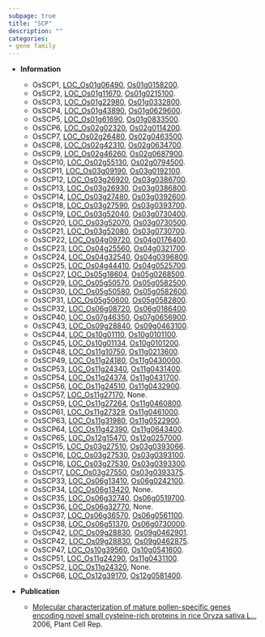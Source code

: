 ```yaml
---
subpage: true
title: "SCP"
description: ""
categories:
- gene family
---
```


* **Information**  
    + OsSCP1, [LOC_Os01g06490](http://rice.plantbiology.msu.edu/cgi-bin/ORF_infopage.cgi?orf=LOC_Os01g06490), [Os01g0158200](http://rapdb.dna.affrc.go.jp/viewer/gbrowse_details/irgsp1?name=Os01g0158200).
    + OsSCP2, [LOC_Os01g11670](http://rice.plantbiology.msu.edu/cgi-bin/ORF_infopage.cgi?orf=LOC_Os01g11670), [Os01g0215100](http://rapdb.dna.affrc.go.jp/viewer/gbrowse_details/irgsp1?name=Os01g0215100).
    + OsSCP3, [LOC_Os01g22980](http://rice.plantbiology.msu.edu/cgi-bin/ORF_infopage.cgi?orf=LOC_Os01g22980), [Os01g0332800](http://rapdb.dna.affrc.go.jp/viewer/gbrowse_details/irgsp1?name=Os01g0332800).
    + OsSCP4, [LOC_Os01g43890](http://rice.plantbiology.msu.edu/cgi-bin/ORF_infopage.cgi?orf=LOC_Os01g43890), [Os01g0629600](http://rapdb.dna.affrc.go.jp/viewer/gbrowse_details/irgsp1?name=Os01g0629600).
    + OsSCP5, [LOC_Os01g61690](http://rice.plantbiology.msu.edu/cgi-bin/ORF_infopage.cgi?orf=LOC_Os01g61690), [Os01g0833500](http://rapdb.dna.affrc.go.jp/viewer/gbrowse_details/irgsp1?name=Os01g0833500).
    + OsSCP6, [LOC_Os02g02320](http://rice.plantbiology.msu.edu/cgi-bin/ORF_infopage.cgi?orf=LOC_Os02g02320), [Os02g0114200](http://rapdb.dna.affrc.go.jp/viewer/gbrowse_details/irgsp1?name=Os02g0114200).
    + OsSCP7, [LOC_Os02g26480](http://rice.plantbiology.msu.edu/cgi-bin/ORF_infopage.cgi?orf=LOC_Os02g26480), [Os02g0463500](http://rapdb.dna.affrc.go.jp/viewer/gbrowse_details/irgsp1?name=Os02g0463500).
    + OsSCP8, [LOC_Os02g42310](http://rice.plantbiology.msu.edu/cgi-bin/ORF_infopage.cgi?orf=LOC_Os02g42310), [Os02g0634700](http://rapdb.dna.affrc.go.jp/viewer/gbrowse_details/irgsp1?name=Os02g0634700).
    + OsSCP9, [LOC_Os02g46260](http://rice.plantbiology.msu.edu/cgi-bin/ORF_infopage.cgi?orf=LOC_Os02g46260), [Os02g0687900](http://rapdb.dna.affrc.go.jp/viewer/gbrowse_details/irgsp1?name=Os02g0687900).
    + OsSCP10, [LOC_Os02g55130](http://rice.plantbiology.msu.edu/cgi-bin/ORF_infopage.cgi?orf=LOC_Os02g55130), [Os02g0794500](http://rapdb.dna.affrc.go.jp/viewer/gbrowse_details/irgsp1?name=Os02g0794500).
    + OsSCP11, [LOC_Os03g09190](http://rice.plantbiology.msu.edu/cgi-bin/ORF_infopage.cgi?orf=LOC_Os03g09190), [Os03g0192100](http://rapdb.dna.affrc.go.jp/viewer/gbrowse_details/irgsp1?name=Os03g0192100).
    + OsSCP12, [LOC_Os03g26920](http://rice.plantbiology.msu.edu/cgi-bin/ORF_infopage.cgi?orf=LOC_Os03g26920), [Os03g0386700](http://rapdb.dna.affrc.go.jp/viewer/gbrowse_details/irgsp1?name=Os03g0386700).
    + OsSCP13, [LOC_Os03g26930](http://rice.plantbiology.msu.edu/cgi-bin/ORF_infopage.cgi?orf=LOC_Os03g26930), [Os03g0386800](http://rapdb.dna.affrc.go.jp/viewer/gbrowse_details/irgsp1?name=Os03g0386800).
    + OsSCP14, [LOC_Os03g27480](http://rice.plantbiology.msu.edu/cgi-bin/ORF_infopage.cgi?orf=LOC_Os03g27480), [Os03g0392600](http://rapdb.dna.affrc.go.jp/viewer/gbrowse_details/irgsp1?name=Os03g0392600).
    + OsSCP18, [LOC_Os03g27590](http://rice.plantbiology.msu.edu/cgi-bin/ORF_infopage.cgi?orf=LOC_Os03g27590), [Os03g0393700](http://rapdb.dna.affrc.go.jp/viewer/gbrowse_details/irgsp1?name=Os03g0393700).
    + OsSCP19, [LOC_Os03g52040](http://rice.plantbiology.msu.edu/cgi-bin/ORF_infopage.cgi?orf=LOC_Os03g52040), [Os03g0730400](http://rapdb.dna.affrc.go.jp/viewer/gbrowse_details/irgsp1?name=Os03g0730400).
    + OsSCP20, [LOC_Os03g52070](http://rice.plantbiology.msu.edu/cgi-bin/ORF_infopage.cgi?orf=LOC_Os03g52070), [Os03g0730500](http://rapdb.dna.affrc.go.jp/viewer/gbrowse_details/irgsp1?name=Os03g0730500).
    + OsSCP21, [LOC_Os03g52080](http://rice.plantbiology.msu.edu/cgi-bin/ORF_infopage.cgi?orf=LOC_Os03g52080), [Os03g0730700](http://rapdb.dna.affrc.go.jp/viewer/gbrowse_details/irgsp1?name=Os03g0730700).
    + OsSCP22, [LOC_Os04g09720](http://rice.plantbiology.msu.edu/cgi-bin/ORF_infopage.cgi?orf=LOC_Os04g09720), [Os04g0176400](http://rapdb.dna.affrc.go.jp/viewer/gbrowse_details/irgsp1?name=Os04g0176400).
    + OsSCP23, [LOC_Os04g25560](http://rice.plantbiology.msu.edu/cgi-bin/ORF_infopage.cgi?orf=LOC_Os04g25560), [Os04g0321700](http://rapdb.dna.affrc.go.jp/viewer/gbrowse_details/irgsp1?name=Os04g0321700).
    + OsSCP24, [LOC_Os04g32540](http://rice.plantbiology.msu.edu/cgi-bin/ORF_infopage.cgi?orf=LOC_Os04g32540), [Os04g0396800](http://rapdb.dna.affrc.go.jp/viewer/gbrowse_details/irgsp1?name=Os04g0396800).
    + OsSCP25, [LOC_Os04g44410](http://rice.plantbiology.msu.edu/cgi-bin/ORF_infopage.cgi?orf=LOC_Os04g44410), [Os04g0525700](http://rapdb.dna.affrc.go.jp/viewer/gbrowse_details/irgsp1?name=Os04g0525700).
    + OsSCP27, [LOC_Os05g18604](http://rice.plantbiology.msu.edu/cgi-bin/ORF_infopage.cgi?orf=LOC_Os05g18604), [Os05g0268500](http://rapdb.dna.affrc.go.jp/viewer/gbrowse_details/irgsp1?name=Os05g0268500).
    + OsSCP29, [LOC_Os05g50570](http://rice.plantbiology.msu.edu/cgi-bin/ORF_infopage.cgi?orf=LOC_Os05g50570), [Os05g0582500](http://rapdb.dna.affrc.go.jp/viewer/gbrowse_details/irgsp1?name=Os05g0582500).
    + OsSCP30, [LOC_Os05g50580](http://rice.plantbiology.msu.edu/cgi-bin/ORF_infopage.cgi?orf=LOC_Os05g50580), [Os05g0582600](http://rapdb.dna.affrc.go.jp/viewer/gbrowse_details/irgsp1?name=Os05g0582600).
    + OsSCP31, [LOC_Os05g50600](http://rice.plantbiology.msu.edu/cgi-bin/ORF_infopage.cgi?orf=LOC_Os05g50600), [Os05g0582800](http://rapdb.dna.affrc.go.jp/viewer/gbrowse_details/irgsp1?name=Os05g0582800).
    + OsSCP32, [LOC_Os06g08720](http://rice.plantbiology.msu.edu/cgi-bin/ORF_infopage.cgi?orf=LOC_Os06g08720), [Os06g0186400](http://rapdb.dna.affrc.go.jp/viewer/gbrowse_details/irgsp1?name=Os06g0186400).
    + OsSCP40, [LOC_Os07g46350](http://rice.plantbiology.msu.edu/cgi-bin/ORF_infopage.cgi?orf=LOC_Os07g46350), [Os07g0656900](http://rapdb.dna.affrc.go.jp/viewer/gbrowse_details/irgsp1?name=Os07g0656900).
    + OsSCP43, [LOC_Os09g28840](http://rice.plantbiology.msu.edu/cgi-bin/ORF_infopage.cgi?orf=LOC_Os09g28840), [Os09g0463100](http://rapdb.dna.affrc.go.jp/viewer/gbrowse_details/irgsp1?name=Os09g0463100).
    + OsSCP44, [LOC_Os10g01110](http://rice.plantbiology.msu.edu/cgi-bin/ORF_infopage.cgi?orf=LOC_Os10g01110), [Os10g0101100](http://rapdb.dna.affrc.go.jp/viewer/gbrowse_details/irgsp1?name=Os10g0101100).
    + OsSCP45, [LOC_Os10g01134](http://rice.plantbiology.msu.edu/cgi-bin/ORF_infopage.cgi?orf=LOC_Os10g01134), [Os10g0101200](http://rapdb.dna.affrc.go.jp/viewer/gbrowse_details/irgsp1?name=Os10g0101200).
    + OsSCP48, [LOC_Os11g10750](http://rice.plantbiology.msu.edu/cgi-bin/ORF_infopage.cgi?orf=LOC_Os11g10750), [Os11g0213600](http://rapdb.dna.affrc.go.jp/viewer/gbrowse_details/irgsp1?name=Os11g0213600).
    + OsSCP49, [LOC_Os11g24180](http://rice.plantbiology.msu.edu/cgi-bin/ORF_infopage.cgi?orf=LOC_Os11g24180), [Os11g0430000](http://rapdb.dna.affrc.go.jp/viewer/gbrowse_details/irgsp1?name=Os11g0430000).
    + OsSCP53, [LOC_Os11g24340](http://rice.plantbiology.msu.edu/cgi-bin/ORF_infopage.cgi?orf=LOC_Os11g24340), [Os11g0431400](http://rapdb.dna.affrc.go.jp/viewer/gbrowse_details/irgsp1?name=Os11g0431400).
    + OsSCP54, [LOC_Os11g24374](http://rice.plantbiology.msu.edu/cgi-bin/ORF_infopage.cgi?orf=LOC_Os11g24374), [Os11g0431700](http://rapdb.dna.affrc.go.jp/viewer/gbrowse_details/irgsp1?name=Os11g0431700).
    + OsSCP56, [LOC_Os11g24510](http://rice.plantbiology.msu.edu/cgi-bin/ORF_infopage.cgi?orf=LOC_Os11g24510), [Os11g0432900](http://rapdb.dna.affrc.go.jp/viewer/gbrowse_details/irgsp1?name=Os11g0432900).
    + OsSCP57, [LOC_Os11g27170](http://rice.plantbiology.msu.edu/cgi-bin/ORF_infopage.cgi?orf=LOC_Os11g27170), None.
    + OsSCP59, [LOC_Os11g27264](http://rice.plantbiology.msu.edu/cgi-bin/ORF_infopage.cgi?orf=LOC_Os11g27264), [Os11g0460800](http://rapdb.dna.affrc.go.jp/viewer/gbrowse_details/irgsp1?name=Os11g0460800).
    + OsSCP61, [LOC_Os11g27329](http://rice.plantbiology.msu.edu/cgi-bin/ORF_infopage.cgi?orf=LOC_Os11g27329), [Os11g0461000](http://rapdb.dna.affrc.go.jp/viewer/gbrowse_details/irgsp1?name=Os11g0461000).
    + OsSCP63, [LOC_Os11g31980](http://rice.plantbiology.msu.edu/cgi-bin/ORF_infopage.cgi?orf=LOC_Os11g31980), [Os11g0522900](http://rapdb.dna.affrc.go.jp/viewer/gbrowse_details/irgsp1?name=Os11g0522900).
    + OsSCP64, [LOC_Os11g42390](http://rice.plantbiology.msu.edu/cgi-bin/ORF_infopage.cgi?orf=LOC_Os11g42390), [Os11g0643400](http://rapdb.dna.affrc.go.jp/viewer/gbrowse_details/irgsp1?name=Os11g0643400).
    + OsSCP65, [LOC_Os12g15470](http://rice.plantbiology.msu.edu/cgi-bin/ORF_infopage.cgi?orf=LOC_Os12g15470), [Os12g0257000](http://rapdb.dna.affrc.go.jp/viewer/gbrowse_details/irgsp1?name=Os12g0257000).
    + OsSCP15, [LOC_Os03g27510](http://rice.plantbiology.msu.edu/cgi-bin/ORF_infopage.cgi?orf=LOC_Os03g27510), [Os03g0393066](http://rapdb.dna.affrc.go.jp/viewer/gbrowse_details/irgsp1?name=Os03g0393066).
    + OsSCP16, [LOC_Os03g27530](http://rice.plantbiology.msu.edu/cgi-bin/ORF_infopage.cgi?orf=LOC_Os03g27530), [Os03g0393100](http://rapdb.dna.affrc.go.jp/viewer/gbrowse_details/irgsp1?name=Os03g0393100).
    + OsSCP16, [LOC_Os03g27530](http://rice.plantbiology.msu.edu/cgi-bin/ORF_infopage.cgi?orf=LOC_Os03g27530), [Os03g0393300](http://rapdb.dna.affrc.go.jp/viewer/gbrowse_details/irgsp1?name=Os03g0393300).
    + OsSCP17, [LOC_Os03g27550](http://rice.plantbiology.msu.edu/cgi-bin/ORF_infopage.cgi?orf=LOC_Os03g27550), [Os03g0393375](http://rapdb.dna.affrc.go.jp/viewer/gbrowse_details/irgsp1?name=Os03g0393375).
    + OsSCP33, [LOC_Os06g13410](http://rice.plantbiology.msu.edu/cgi-bin/ORF_infopage.cgi?orf=LOC_Os06g13410), [Os06g0242100](http://rapdb.dna.affrc.go.jp/viewer/gbrowse_details/irgsp1?name=Os06g0242100).
    + OsSCP34, [LOC_Os06g13420](http://rice.plantbiology.msu.edu/cgi-bin/ORF_infopage.cgi?orf=LOC_Os06g13420), None.
    + OsSCP35, [LOC_Os06g32740](http://rice.plantbiology.msu.edu/cgi-bin/ORF_infopage.cgi?orf=LOC_Os06g32740), [Os06g0519700](http://rapdb.dna.affrc.go.jp/viewer/gbrowse_details/irgsp1?name=Os06g0519700).
    + OsSCP36, [LOC_Os06g32770](http://rice.plantbiology.msu.edu/cgi-bin/ORF_infopage.cgi?orf=LOC_Os06g32770), None.
    + OsSCP37, [LOC_Os06g36570](http://rice.plantbiology.msu.edu/cgi-bin/ORF_infopage.cgi?orf=LOC_Os06g36570), [Os06g0561100](http://rapdb.dna.affrc.go.jp/viewer/gbrowse_details/irgsp1?name=Os06g0561100).
    + OsSCP38, [LOC_Os06g51370](http://rice.plantbiology.msu.edu/cgi-bin/ORF_infopage.cgi?orf=LOC_Os06g51370), [Os06g0730000](http://rapdb.dna.affrc.go.jp/viewer/gbrowse_details/irgsp1?name=Os06g0730000).
    + OsSCP42, [LOC_Os09g28830](http://rice.plantbiology.msu.edu/cgi-bin/ORF_infopage.cgi?orf=LOC_Os09g28830), [Os09g0462901](http://rapdb.dna.affrc.go.jp/viewer/gbrowse_details/irgsp1?name=Os09g0462901).
    + OsSCP42, [LOC_Os09g28830](http://rice.plantbiology.msu.edu/cgi-bin/ORF_infopage.cgi?orf=LOC_Os09g28830), [Os09g0462875](http://rapdb.dna.affrc.go.jp/viewer/gbrowse_details/irgsp1?name=Os09g0462875).
    + OsSCP47, [LOC_Os10g39560](http://rice.plantbiology.msu.edu/cgi-bin/ORF_infopage.cgi?orf=LOC_Os10g39560), [Os10g0541600](http://rapdb.dna.affrc.go.jp/viewer/gbrowse_details/irgsp1?name=Os10g0541600).
    + OsSCP51, [LOC_Os11g24290](http://rice.plantbiology.msu.edu/cgi-bin/ORF_infopage.cgi?orf=LOC_Os11g24290), [Os11g0431100](http://rapdb.dna.affrc.go.jp/viewer/gbrowse_details/irgsp1?name=Os11g0431100).
    + OsSCP52, [LOC_Os11g24320](http://rice.plantbiology.msu.edu/cgi-bin/ORF_infopage.cgi?orf=LOC_Os11g24320), None.
    + OsSCP66, [LOC_Os12g39170](http://rice.plantbiology.msu.edu/cgi-bin/ORF_infopage.cgi?orf=LOC_Os12g39170), [Os12g0581400](http://rapdb.dna.affrc.go.jp/viewer/gbrowse_details/irgsp1?name=Os12g0581400).

* **Publication**  
    + [Molecular characterization of mature pollen-specific genes encoding novel small cysteine-rich proteins in rice Oryza sativa L..](http://www.ncbi.nlm.nih.gov/pubmed?term=Molecular+characterization+of+mature+pollen-specific+genes+encoding+novel+small+cysteine-rich+proteins+in+rice+Oryza+sativa+L..%5BTitle%5D), 2006, Plant Cell Rep.


